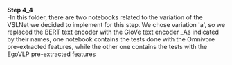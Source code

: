 **Step 4_4**<br />
-In this folder, there are two notebooks related to the variation of the VSLNet we decided to implement for this step. We chose variation 'a',
so we replaced the BERT text encoder with the GloVe text encoder
_As indicated by their names, one notebook contains the tests done with the Omnivore pre-extracted features, while the other one contains the tests with the EgoVLP pre-extracted features
<br />
